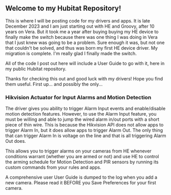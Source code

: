 ## Welcome to my Hubitat Repository!
This is where I will be posting code for my drivers and apps. It is late December 2023 and I am just starting out with HE and Groovy, after 10 years on Vera. But it took me a year after buying buying my HE device to finally make the switch because there was one thing I was doing in Vera that I just knew was going to be a problem. Sure enough it was, but not one that couldn't be solved, and thus was born my first HE device driver. My migration is complete. I'm really glad I finally made the switch.

All of the code I post out here will include a User Guide to go with it, here in my public Hubitat repository.

Thanks for checking this out and good luck with my drivers! Hope you find them useful. First up... and possibly the only...

### Hikvision Actuator for Input Alarms and Motion Detection
The driver gives you ability to trigger Alarm Input events and enable/disable motion detection features. However, to use the Alarm Input feature, you must be willing and able to jump the wired alarm in/out ports with a short piece of thin wire. This is because the Hikvision API does not allow apps to trigger Alarm In, but it does allow apps to trigger Alarm Out. The only thing that can trigger Alarm In is voltage on the line and that is all triggering Alarm Out does.

This allows you to trigger alarms on your cameras from HE whenever conditions warrant (whether you are armed or not) and use HE to control the arming schedule for Motion Detection and PIR sensors by running its custom commands from your rules and apps. 

A comprehensive user User Guide is dumped to the log when you add a new camera. Please read it BEFORE you Save Preferences for your first camera.
